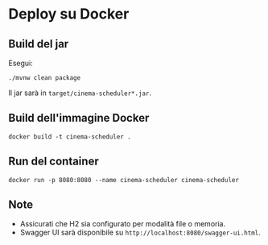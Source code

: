 # Deploy su Docker

## Build del jar

Esegui:
```
./mvnw clean package
```
Il jar sarà in `target/cinema-scheduler*.jar`.

## Build dell'immagine Docker

```
docker build -t cinema-scheduler .
```

## Run del container

```
docker run -p 8080:8080 --name cinema-scheduler cinema-scheduler
```

## Note
- Assicurati che H2 sia configurato per modalità file o memoria.
- Swagger UI sarà disponibile su `http://localhost:8080/swagger-ui.html`.
